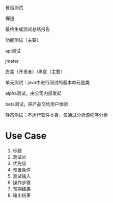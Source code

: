 冒烟测试

禅道

最终生成测试总结报告

功能测试（主要）

api测试

jmeter

白盒（开发者）/黑盒（主要）

单元测试：java中进行测试的基本单元是类

alpha测试，由公司内部发起

beta测试，把产品交给用户体验

静态测试：不运行软件本身，仅通过分析源程序分析

# Use Case

1. 标题
2. 测试id
3. 优先级
4. 预置条件
5. 测试输入
6. 操作步骤
7. 预期结果
8. 输出结果